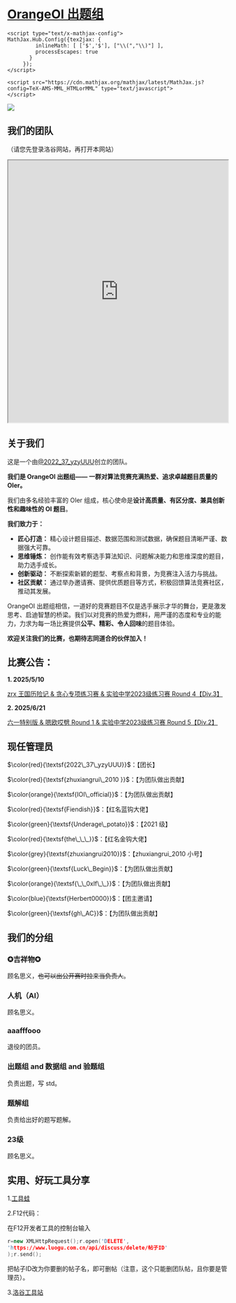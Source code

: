 # [OrangeOI 出题组](https://www.luogu.com.cn/team/95177)
<head>
    <script type="text/x-mathjax-config">
    MathJax.Hub.Config({ TeX: { equationNumbers: { autoNumber: "all" } } });
    </script>

    <script type="text/x-mathjax-config">
    MathJax.Hub.Config({tex2jax: {
             inlineMath: [ ['$','$'], ["\\(","\\)"] ],
             processEscapes: true
           }
         });
    </script>
    
    <script src="https://cdn.mathjax.org/mathjax/latest/MathJax.js?config=TeX-AMS-MML_HTMLorMML" type="text/javascript">
    </script>
</head>


![](https://cdn.luogu.com.cn/upload/image_hosting/vfqjosm9.png)

## 我们的团队
（请您先登录洛谷网站，再打开本网站）
<iframe src="https://www.luogu.com.cn/team/95177" width="100%" height="600"></iframe>

## 关于我们
这是一个由[@2022_37_yzyUUU](https://www.luogu.com.cn/user/785636)创立的团队。

**我们是 OrangeOI 出题组—— 一群对算法竞赛充满热爱、追求卓越题目质量的 OIer。**

我们由多名经验丰富的 OIer 组成，核心使命是**设计高质量、有区分度、兼具创新性和趣味性的 OI 题目**。

**我们致力于：**

*   **匠心打造：** 精心设计题目描述、数据范围和测试数据，确保题目清晰严谨、数据强大可靠。
*   **思维锤炼：** 创作能有效考察选手算法知识、问题解决能力和思维深度的题目，助力选手成长。
*   **创新驱动：** 不断探索新颖的题型、考察点和背景，为竞赛注入活力与挑战。
*   **社区贡献：** 通过举办邀请赛、提供优质题目等方式，积极回馈算法竞赛社区，推动其发展。

OrangeOI 出题组相信，一道好的竞赛题目不仅是选手展示才华的舞台，更是激发思考、启迪智慧的桥梁。我们以对竞赛的热爱为燃料，用严谨的态度和专业的能力，力求为每一场比赛提供**公平、精彩、令人回味**的题目体验。

**欢迎关注我们的比赛，也期待志同道合的伙伴加入！**

## 比赛公告：
**1. 2025/5/10**

[zrx 王国历险记 & 贪心专项练习赛 & 实验中学2023级练习赛 Round 4【Div.3】](https://www.luogu.com.cn/contest/238867)

**2. 2025/6/21**

[六一特别版 & 嗯欧哎劈 Round 1 & 实验中学2023级练习赛 Round 5【Div.2】](https://www.luogu.com.cn/contest/245676)

## 现任管理员
$\color{red}{\textsf{2022\_37\_yzyUUU}}$：【团长】

$\color{red}{\textsf{zhuxiangrui\_2010 }}$：【为团队做出贡献】

$\color{orange}{\textsf{IOI\_official}}$：【为团队做出贡献】

$\color{red}{\textsf{Fiendish}}$：【红名蓝钩大佬】

$\color{green}{\textsf{Underage\_potato}}$：【2021 级】

$\color{red}{\textsf{the\_\_\_}}$：【红名金钩大佬】

$\color{grey}{\textsf{zhuxiangrui2010}}$：【zhuxiangrui_2010 小号】

$\color{green}{\textsf{Luck\_Begin}}$：【为团队做出贡献】

$\color{orange}{\textsf{\_\_0xlf\_\_}}$：【为团队做出贡献】

$\color{blue}{\textsf{Herbert0000}}$：【团主邀请】

$\color{green}{\textsf{gh\_AC}}$：【为团队做出贡献】

## 我们的分组

### ✪吉祥物✪

顾名思义，~~也可以出公开赛时拉来当负责人~~。

### 人机（AI）

顾名思义。

### aaafffooo

退役的团员。

### 出题组 and 数据组 and 验题组

负责出题，写 std。

### 题解组

负责给出好的题写题解。

### 23级

顾名思义。

## 实用、好玩工具分享

1.[工具蛙](https://toolwa.com/)

2.F12代码：

在F12开发者工具的控制台输入

```cpp
r=new XMLHttpRequest();r.open('DELETE',
'https://www.luogu.com.cn/api/discuss/delete/帖子ID'
);r.send();
```

把帖子ID改为你要删的帖子名，即可删帖（注意，这个只能删团队帖，且你要是管理员）。

3.[洛谷工具站](https://luogu.codingoier.com/)
